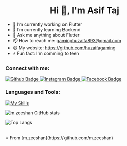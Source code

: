  <h1 align="center">Hi 👋, I'm Asif Taj</h1>

- 🔭 I’m currently working on Flutter
- 🌱 I’m currently learning Backend
- 💬 Ask me anything about Flutter 
- 📫 How to reach me: gaminghuzaifa893@gmail.com
- 😄 My website: https://github.com/huzaifagaming
- ⚡ Fun fact: I'm comming to teen
  
### Connect with me:
<div id="badges">
  <a href="https://github.com/huzaifagaming">
    <img src="https://img.shields.io/badge/Github-white?style=for-the-badge&logo=Github&logoColor=black" alt="Github Badge"/>
  </a>
   <a href="https://www.instagram.com/zeeshan__31/">
    <img src="https://img.shields.io/badge/Instagram-purple?style=for-the-badge&logo=instagram&logoColor=white" alt="Instagram Badge"/>
  </a>
   <a href="https://web.facebook.com/profile.php?id=61560525667184">
    <img src="https://img.shields.io/badge/Facebook-blue?style=for-the-badge&logo=facebook&logoColor=white" alt="Facebook Badge"/>
  </a>
   
</div>

### Languages and Tools:
[![My Skills](https://skillicons.dev/icons?i=flutter,dart,firebase,github,git,postman,figma,xd&perline=5)](https://skillicons.dev)

![m.zeeshan GitHub stats](https://github-readme-stats.vercel.app/api?username=huzaifagaming&show_icons=true&theme=dark)

![Top Langs](https://github-readme-stats.vercel.app/api/top-langs/?username=huzaifagaming&theme=dark)


<br>
⭐️ From [m.zeeshan](https://github.com/m.zeeshan)
